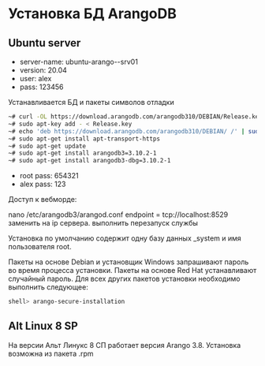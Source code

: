 # Установка БД ArangoDB

 ## Ubuntu server

- server-name: ubuntu-arango--srv01
- version: 20.04
- user: alex
- pass: 123456

Устанавливается БД и пакеты символов отладки

```bash
~# curl -OL https://download.arangodb.com/arangodb310/DEBIAN/Release.key
~# sudo apt-key add - < Release.key
~# echo 'deb https://download.arangodb.com/arangodb310/DEBIAN/ /' | sudo tee /etc/apt/sources.list.d/arangodb.list
~# sudo apt-get install apt-transport-https
~# sudo apt-get update
~# sudo apt-get install arangodb3=3.10.2-1
~# sudo apt-get install arangodb3-dbg=3.10.2-1
```

- root
pass: 654321
- alex
pass: 123

Доступ к вебморде:

nano /etc/arangodb3/arangod.conf
endpoint = tcp://localhost:8529
 заменить на ip сервера. выполнить перезапуск службы


Установка по умолчанию содержит одну базу данных _system и имя пользователя root.

Пакеты на основе Debian и установщик Windows запрашивают пароль во время процесса установки. Пакеты на основе Red Hat устанавливают случайный пароль. Для всех других пакетов установки необходимо выполнить следующее:

```bash
shell> arango-secure-installation
```

## Alt Linux 8 SP

На версии Альт Линукс 8 СП работает версия Arango 3.8.
Установка возможна из пакета .rpm



